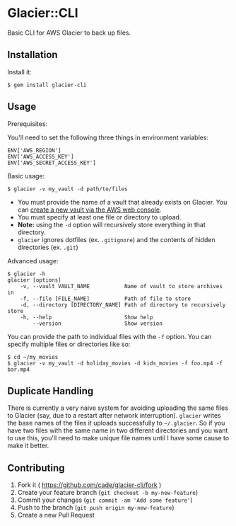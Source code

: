 # Glacier::CLI

Basic CLI for AWS Glacier to back up files.

## Installation

Install it:

    $ gem install glacier-cli

## Usage

Prerequisites:

You'll need to set the following three things in environment variables:

    ENV['AWS_REGION']
    ENV['AWS_ACCESS_KEY']
    ENV['AWS_SECRET_ACCESS_KEY']

Basic usage:

    $ glacier -v my_vault -d path/to/files

- You must provide the name of a vault that already exists on Glacier. You can [create a new vault via the AWS web console](http://docs.aws.amazon.com/amazonglacier/latest/dev/getting-started-create-vault.html).
- You must specify at least one file or directory to upload.
- **Note:** using the `-d` option will recursively store everything in that directory.
- `glacier` ignores dotfiles (ex. `.gitignore`) and the contents of hidden directories (ex. `.git`)

Advanced usage:

    $ glacier -h
    glacier [options]
        -v, --vault VAULT_NAME           Name of vault to store archives in
        -f, --file [FILE_NAME]           Path of file to store
        -d, --directory [DIRECTORY_NAME] Path of directory to recursively store
        -h, --help                       Show help
            --version                    Show version

You can provide the path to individual files with the `-f` option. You can specify multiple files or directories like so:

    $ cd ~/my_movies
    $ glacier -v my_vault -d holiday_movies -d kids_movies -f foo.mp4 -f bar.mp4

## Duplicate Handling

There is currently a very naive system for avoiding uploading the same files to Glacier (say, due to a restart after network interruption). `glacier` writes the base names of the files it uploads successfully to `~/.glacier`. So if you have two files with the same name in two different directories and you want to use this, you'll need to make unique file names until I have some cause to make it better.

## Contributing

1. Fork it ( https://github.com/cade/glacier-cli/fork )
2. Create your feature branch (`git checkout -b my-new-feature`)
3. Commit your changes (`git commit -am 'Add some feature'`)
4. Push to the branch (`git push origin my-new-feature`)
5. Create a new Pull Request
